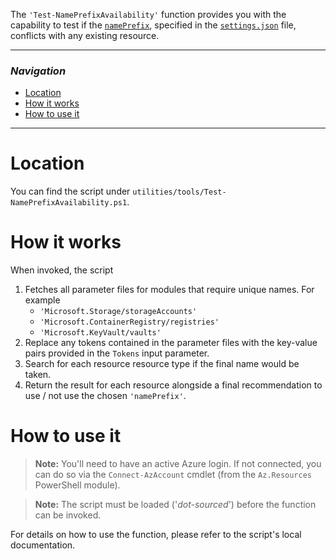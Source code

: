 The `'Test-NamePrefixAvailability'` function provides you with the capability to test if the [`namePrefix`](./The%20CI%20environment%20-%20Token%20replacement.md#optional-local-custom-tokens), specified in the [`settings.json`](https://github.com/Azure/ResourceModules/blob/main/settings.json) file, conflicts with any existing resource.

---

### _Navigation_

- [Location](#location)
- [How it works](#how-it-works)
- [How to use it](#how-to-use-it)

---
# Location

You can find the script under `utilities/tools/Test-NamePrefixAvailability.ps1`.

# How it works

When invoked, the script

1. Fetches all parameter files for modules that require unique names. For example
   - `'Microsoft.Storage/storageAccounts'`
   - `'Microsoft.ContainerRegistry/registries'`
   - `'Microsoft.KeyVault/vaults'`
1. Replace any tokens contained in the parameter files with the key-value pairs provided in the `Tokens` input parameter.
1. Search for each resource resource type if the final name would be taken.
1. Return the result for each resource alongside a final recommendation to use / not use the chosen `'namePrefix'`.

# How to use it

> **Note:** You'll need to have an active Azure login. If not connected, you can do so via the `Connect-AzAccount` cmdlet (from the `Az.Resources` PowerShell module).

> **Note:** The script must be loaded ('*dot-sourced*') before the function can be invoked.

For details on how to use the function, please refer to the script's local documentation.
